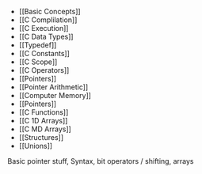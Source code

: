 - [[Basic Concepts]]
- [[C Complilation]]
- [[C Execution]]
- [[C Data Types]]
- [[Typedef]]
- [[C Constants]]
- [[C Scope]]
- [[C Operators]]
- [[Pointers]]
- [[Pointer Arithmetic]]
- [[Computer Memory]]
- [[Pointers]]
- [[C Functions]]
- [[C 1D Arrays]]
- [[C MD Arrays]]
- [[Structures]]
- [[Unions]]

Basic pointer stuff, Syntax, bit operators / shifting, arrays